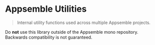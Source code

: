 # Appsemble Utilities

> Internal utility functions used across multiple Appsemble projects.

Do **not** use this library outside of the Appsemble mono repository. Backwards compatibility is not
guaranteed.
